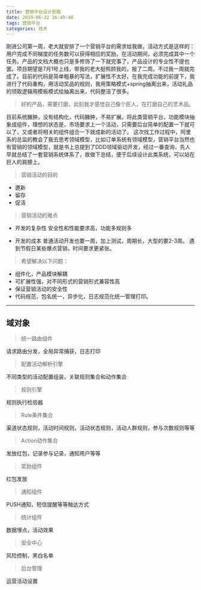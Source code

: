 ```yaml
---
title: 营销平台设计思路
date: 2019-06-22 16:49:48
tags: 营销平台
categories: 技术
---
```



刚进公司第一周，老大就安排了一个营销平台的需求给我做，活动方式是这样的：用户完成不同梯度的任务数可以获得相应的奖励，在活动期间，必须完成其中一个任务。产品的文档大概也只是多修饰了一下就完事了，产品设计的专业性不提也罢。项目期望是7月1号上线，带我的老大挺照顾我的，报了二周。不过我一周就完成了。目前的代码是简单粗暴的写法，扩展性不太好。在我完成功能的前提下，我进行了代码重构，用活动奖品的规则，我用策略模式+spring抽离出来，活动礼品的领取逻辑用模板模式给抽离出来，代码整洁了很多。 


> 好的产品，需要打磨，此刻我才感觉自己像个匠人，在打磨自己的艺术品。

目前系统臃肿，没有结构化，代码臃肿，不易扩展。将此类营销平台，功能模块抽象成组件，理想的状态是，市场要求上一个活动，只需要后台简单的配置一下就可以了，又或者将相关的组件组合一下就成新的活动了。
这次找工作过程中，阿里系的总监的教会了我去思考领域模型，比如订单系统有领域模型，营销平台当然也有营销的领域模型，就是书上总提到了DDD领域驱动开发，经过一番查询，先人早就总结了一套营销系统体系了，故做下总结，便于后续设计此类系统，可以站在巨人的肩膀上。

> 营销活动的目的

- 邀新
- 留存
- 促活

> 营销活动的难点

- 开发的复杂性
安全性和性能要求高，功能多规则多

- 开发的成本
普通活动开发也要一周，加上测试，周期长，大型的要2-3周。
遇到节假日某些爆点营销，时间要求更紧张。

> 希望解决以下问题：

- 组件化，产品模块解耦
- 可扩展性强，对不同形式的营销形式兼容性高
- 保证营销活动的安全性
- 代码规范，包名统一，异步化，日志规范化统一管理打印。


---
## 域对象

> 统一路由组件

请求路由分发，全局异常捕获，日志打印


> 配置活动解析引擎

不同类型的活动配置组装，关联规则集合和动作集合

> 规则引擎

规则执行检验器


> Rule条件集合

渠道状态规则，活动时间规则，活动状态规则，活动人群规则，参与次数规则等等

> Action动作集合

发放红包，记录参与记录，通知用户等等

> 奖励组件

红包发放

> 通知组件

PUSH通知，短信提醒等等触达方式

> 统计组件

数据埋点，活动效果

> 安全中心

风险控制，黑白名单

> 后台管理

运营活动设置